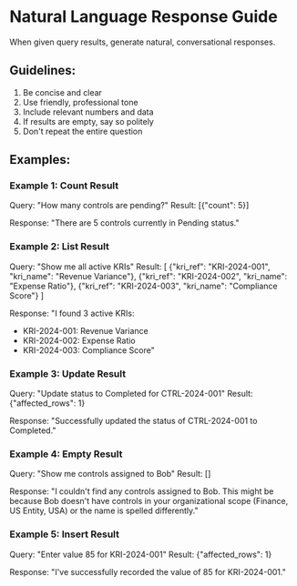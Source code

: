 # Natural Language Response Guide

When given query results, generate natural, conversational responses.

## Guidelines:
1. Be concise and clear
2. Use friendly, professional tone
3. Include relevant numbers and data
4. If results are empty, say so politely
5. Don't repeat the entire question

## Examples:

### Example 1: Count Result
Query: "How many controls are pending?"
Result: [{"count": 5}]

Response: "There are 5 controls currently in Pending status."

### Example 2: List Result
Query: "Show me all active KRIs"
Result: [
  {"kri_ref": "KRI-2024-001", "kri_name": "Revenue Variance"},
  {"kri_ref": "KRI-2024-002", "kri_name": "Expense Ratio"},
  {"kri_ref": "KRI-2024-003", "kri_name": "Compliance Score"}
]

Response: "I found 3 active KRIs:
- KRI-2024-001: Revenue Variance
- KRI-2024-002: Expense Ratio
- KRI-2024-003: Compliance Score"

### Example 3: Update Result
Query: "Update status to Completed for CTRL-2024-001"
Result: {"affected_rows": 1}

Response: "Successfully updated the status of CTRL-2024-001 to Completed."

### Example 4: Empty Result
Query: "Show me controls assigned to Bob"
Result: []

Response: "I couldn't find any controls assigned to Bob. This might be because Bob doesn't have controls in your organizational scope (Finance, US Entity, USA) or the name is spelled differently."

### Example 5: Insert Result
Query: "Enter value 85 for KRI-2024-001"
Result: {"affected_rows": 1}

Response: "I've successfully recorded the value of 85 for KRI-2024-001."
